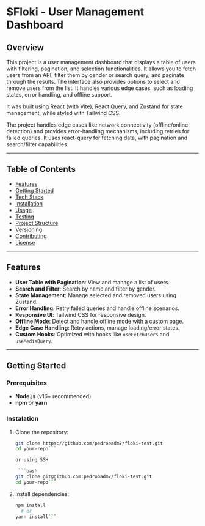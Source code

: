 # **$Floki - User Management Dashboard**

## Overview
This project is a user management dashboard that displays a table of users with filtering, pagination, and selection functionalities. It allows you to fetch users from an API, filter them by gender or search query, and paginate through the results. The interface also provides options to select and remove users from the list. It handles various edge cases, such as loading states, error handling, and offline support.

It was built using React (with Vite), React Query, and Zustand for state management, while styled with Tailwind CSS.

The project handles edge cases like network connectivity (offline/online detection) and provides error-handling mechanisms, including retries for failed queries. It uses react-query for fetching data, with pagination and search/filter capabilities.

---

## Table of Contents

- [Features](#features)
- [Getting Started](#getting-started)
- [Tech Stack](#tech-stack)
- [Installation](#installation)
- [Usage](#usage)
- [Testing](#testing)
- [Project Structure](#project-structure)
- [Versioning](#versioning)
- [Contributing](#contributing)
- [License](#license)

---

## Features

- **User Table with Pagination**: View and manage a list of users.
- **Search and Filter**: Search by name and filter by gender.
- **State Management**: Manage selected and removed users using Zustand.
- **Error Handling**: Retry failed queries and handle offline scenarios.
- **Responsive UI**: Tailwind CSS for responsive design.
- **Offline Mode**: Detect and handle offline mode with a custom page.
- **Edge Case Handling**: Retry actions, manage loading/error states.
- **Custom Hooks**: Optimized with hooks like `useFetchUsers` and `useMediaQuery`.

---

## Getting Started

### Prerequisites

- **Node.js** (v16+ recommended)
- **npm** or **yarn**

### Instalation

1. Clone the repository:
   ```bash
   git clone https://github.com/pedrobadm7/floki-test.git
   cd your-repo```

   or using SSH

    ```bash
   git clone git@github.com:pedrobadm7/floki-test.git
   cd your-repo```

2. Install dependencies:
    ```bash
    npm install
      # or
    yarn install```
